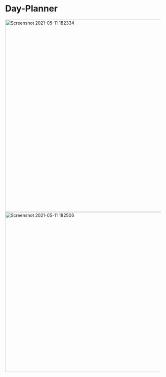 # Day-Planner
<img width="623" alt="Screenshot 2021-05-11 182334" src="https://user-images.githubusercontent.com/76009483/118031123-07b93800-b31b-11eb-8271-bc0694e4fb7d.png">
<img width="518" alt="Screenshot 2021-05-11 182506" src="https://user-images.githubusercontent.com/76009483/118031147-0e47af80-b31b-11eb-910d-bf06919fa02c.png">
